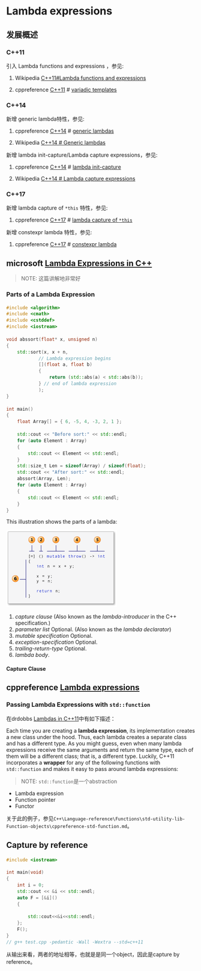 # Lambda expressions



## 发展概述

### C++11

引入 Lambda functions and expressions ，参见:

1) Wikipedia [C++11#Lambda functions and expressions](https://infogalactic.com/info/C%2B%2B11#Lambda_functions_and_expressions)

2) cppreference [C++11](https://en.cppreference.com/w/cpp/11) # [variadic templates](https://en.cppreference.com/w/cpp/language/parameter_pack)



### C++14

新增 generic lambda特性，参见: 

1) cppreference [C++14](https://en.cppreference.com/w/cpp/14) # [generic lambdas](https://en.cppreference.com/w/cpp/language/lambda)

2) Wikipedia [C++14 # Generic lambdas](https://infogalactic.com/info/C%2B%2B14#Generic_lambdas)

新增 lambda init-capture/Lambda capture expressions，参见:

1) cppreference [C++14](https://en.cppreference.com/w/cpp/14) # [lambda init-capture](https://en.cppreference.com/w/cpp/language/lambda)

2) Wikipedia [C++14 # Lambda capture expressions](https://infogalactic.com/info/C%2B%2B14#Lambda_capture_expressions)



### C++17

新增 lambda capture of `*this` 特性，参见: 

1) cppreference [C++17](https://en.cppreference.com/w/cpp/17) # [lambda capture of `*this`](https://en.cppreference.com/w/cpp/language/lambda#Lambda_capture)

新增 constexpr lambda 特性，参见:

1) cppreference [C++17](https://en.cppreference.com/w/cpp/17) # [constexpr lambda](https://en.cppreference.com/w/cpp/language/lambda)



## microsoft [Lambda Expressions in C++](https://docs.microsoft.com/en-us/cpp/cpp/lambda-expressions-in-cpp?view=vs-2019)

> NOTE: 这篇讲解地非常好

### Parts of a Lambda Expression

```c++
#include <algorithm>
#include <cmath>
#include <cstddef>
#include <iostream>

void abssort(float* x, unsigned n)
{
	std::sort(x, x + n,
			// Lambda expression begins
			[](float a, float b)
			{
				return (std::abs(a) < std::abs(b));
			} // end of lambda expression
			);
}

int main()
{
	float Array[] = { 6, -5, 4, -3, 2, 1 };

	std::cout << "Before sort:" << std::endl;
	for (auto Element : Array)
	{
		std::cout << Element << std::endl;
	}
	std::size_t Len = sizeof(Array) / sizeof(float);
	std::cout << "After sort:" << std::endl;
	abssort(Array, Len);
	for (auto Element : Array)
	{
		std::cout << Element << std::endl;
	}
}

```



This illustration shows the parts of a lambda:

![](./lambdaexpsyntax.png)

1. *capture clause* (Also known as the *lambda-introducer* in the C++ specification.)
2. *parameter list* Optional. (Also known as the *lambda declarator*)
3. *mutable specification* Optional.
4. *exception-specification* Optional.
5. *trailing-return-type* Optional.
6. *lambda body*.

#### Capture Clause



## cppreference [Lambda expressions](https://en.cppreference.com/w/cpp/language/lambda)





### Passing Lambda Expressions with `std::function`

在drdobbs [Lambdas in C++11](https://www.drdobbs.com/cpp/lambdas-in-c11/240168241)中有如下描述：

Each time you are creating a **lambda expression**, its implementation creates a new class under the hood. Thus, each lambda creates a separate class and has a different type. As you might guess, even when many lambda expressions receive the same arguments and return the same type, each of them will be a different class; that is, a different type. Luckily, C++11 incorporates a **wrapper** for any of the following functions with `std::function` and makes it easy to pass around lambda expressions:

> NOTE: `std::function`是一个abstraction

- Lambda expression
- Function pointer
- Functor



关于此的例子，参见`C++\Language-reference\Functions\std-utility-lib-Function-objects\cppreference-std-function.md`。



## Capture by reference



```C++
#include <iostream>

int main(void)
{
	int i = 0;
	std::cout << &i << std::endl;
	auto F = [&i]()
	{

		std::cout<<&i<<std::endl;
	};
	F();
}
// g++ test.cpp -pedantic -Wall -Wextra --std=c++11

```

从输出来看，两者的地址相等，也就是是同一个object，因此是capture by reference。